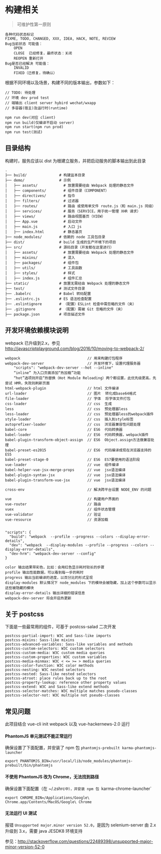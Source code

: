 
# 构建相关

> 可维护性第一原则

```
各种代码状态标记
FIXME, TODO, CHANGED, XXX, IDEA, HACK, NOTE, REVIEW
Bug当前状态 可能值：
    OPEN
    CLOSE  已经修复，最终状态：关闭
    REOPEN 重新打开
Bug是否已经解决 可能值：
    INVALID
    FIXED（已修复，待确认）
```




根据不同环境以及场景，构建不同的版本输出，参数如下：

```
// TODO: 待处理
// 环境 dev prod test
// 端输出 client server hybird wechat/wxapp
// 多容器(宿主)及运行时(runtime)

npm run dev(对应 client)
npm run build(仅编译不启动 server)
npm run start(npm run prod)
npm run test(测试)
```

## 目录结构

构建时，服务应该以 dist 为根建立服务，并把启动服务的脚本输出到此目录

```
.
├── build/               # 构建监本目录
├── demo/                # 示例
│   ├── assets/            # 放置需要经由 Webpack 处理的静态文件
│   ├── components/        # 组件目录（COMPONENT）
│   ├── directives/        # 指令
│   ├── filters/           # 过滤器
│   ├── routes/            # 路由 或使用单文件 route.js（和 main.js 同级）
│   ├── services/          # 服务（SERVICE，用于统一管理 XHR 请求）
│   ├── views/             # 路由视图基页（VIEW）
│   ├── App.vue            # 启动文件
│   ├── main.js            # 入口 js
│   ├── index.html         # 静态基页
├── node_modules/        # 依赖的 node 工具包目录
├── dist/                # build 生成的生产环境下的项目
├── src/                 # 源码目录（开发都在这里进行）
│   ├── assets/            # 放置需要经由 Webpack 处理的静态文件
│   ├── mixins/            # 混入
│   ├── packages/          # 组件包
│   ├── utils/             # 工具函数
│   ├── styles/            # 样式
│   ├── index.js           # 组件汇总
├── static/              # 放置无需经由 Webpack 处理的静态文件
├── test/                # 测试文件目录
├── .babelrc             # Babel 转码配置
├── .eslintrc.js         # ES 语法检查配置
├── .eslintignore        # （配置）ESLint 检查中需忽略的文件（夹）
├── .gitignore           # （配置）需被 Git 忽略的文件（夹）
├── package.json         # 项目描述文件
```


## 开发环境依赖模块说明

webpack 已升级到2.x，参见 http://javascriptplayground.com/blog/2016/10/moving-to-webpack-2/

```
webpack                               // 用来构建打包程序
webpack-dev-server                    // 开发环境下，设置代理服务器
    "scripts": "webpack-dev-server --hot --inline"
    “inline” 为入口页面添加“热加载”功能
    “hot”选项则开启“热替换（Hot Module Reloading）两个都设置，此优先级更高，先尝试 HMR，失败则刷新页面
html-webpack-plugin                   // html 文件编译
url-loader                            // 图片  转化成base64格式
file-loader                           // 字体  将字体文件打包
css-loader                            // css  生成
less                                  // css  预处理器less
less-loader                           // css  预处理器less的webpack插件
style-loader                          // css  插入到style标签
autoprefixer-loader                   // css  浏览器兼容性问题处理
babel-core                            // ES6  代码转换器
babel-loader                          // ES6  代码转换器，webpack插件
babel-plugin-transform-object-assign  // ES6  Object.assign方法做兼容处理
babel-preset-es2015                   // ES6  代码编译成现在浏览器支持的ES5
babel-preset-stage-0                  // ES6  ES7要使用的语法阶段
vue-loader                            // vue  组件编译
babel-helper-vue-jsx-merge-props      // vue  jsx语法编译
babel-plugin-syntax-jsx               // vue  jsx语法编译
babel-plugin-transform-vue-jsx        // vue  jsx语法编译

cross-env                             // 解决跨平台设置 NODE_ENV 的问题

vue                                   // 构建用户界面的
vue-router                            // 路由
vuex                                  // 组件状态管理
vue-validator                         // 验证
vue-resource                          // 资源加载


"scripts": {
  "build": "webpack  --profile --progress --colors --display-error-details",
  "dev": "webpack  --display-modules --profile --progress --colors --display-error-details",
  "dev-hrm": "webpack-dev-server --config"
}

color 输出结果带彩色，比如：会用红色显示耗时较长的步骤
profile 输出性能数据，可以看到每一步的耗时
progress 输出当前编译的进度，以百分比的形式呈现
display-modules 默认情况下 node_modules 下的模块会被隐藏，加上这个参数可以显示这些被隐藏的模块
display-error-details 输出详细的错误信息
webpack-dev-server 将会开启热更新
```

## 关于 postcss

下面是一些最常用的组件，可基于 postcss-salad 二次开发

```
postcss-partial-import: W3C and Sass-like imports
postcss-mixins: Sass-like mixins
postcss-advanced-variables: Sass-like variables and methods
postcss-custom-selectors: W3C custom selectors
postcss-custom-media: W3C custom media queries
postcss-custom-properties: W3C custom variables
postcss-media-minmax: W3C < <= >= > media queries
postcss-color-function: W3C color methods
postcss-nesting: W3C nested selectors
postcss-nested: Sass-like nested selectors
postcss-atroot: place rules back up to the root
postcss-property-lookup: reference other property values
postcss-extend: W3C and Sass-like extend methods
postcss-selector-matches: W3C multiple matches pseudo-classes
postcss-selector-not: W3C multiple not pseudo-classes
```


## 常见问题

此项目结合 vue-cli init webpack 以及 vue-hackernews-2.0 运行

#### PhantomJS 单元测试不能正常运行

确保设置了下面配置，并安装了 npm 包 `phantomjs-prebuilt karma-phantomjs-launcher`

```
export PHANTOMJS_BIN=/usr/local/lib/node_modules/phantomjs-prebuilt/bin/phantomjs
```


#### 不使用 PhantomJS 改为 Chrome，无法找到路径

确保设置下面配置（在 ~/.zshrc` 中），并安装 npm 包  `karma-chrome-launcher`

```
export CHROME_BIN=/Applications/Google\ Chrome.app/Contents/MacOS/Google\ Chrome
```


#### 无法运行 UI 测试

报错 `Unsupported major.minor version 52.0`，是因为 selenium-server 由 2.x 升级到 3.x，需要 java JESDK8 环境支持

参见：http://stackoverflow.com/questions/22489398/unsupported-major-minor-version-52-0
